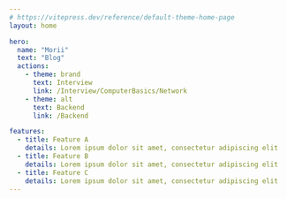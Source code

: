 ```yaml
---
# https://vitepress.dev/reference/default-theme-home-page
layout: home

hero:
  name: "Morii"
  text: "Blog"
  actions:
    - theme: brand
      text: Interview
      link: /Interview/ComputerBasics/Network
    - theme: alt
      text: Backend
      link: /Backend

features:
  - title: Feature A
    details: Lorem ipsum dolor sit amet, consectetur adipiscing elit
  - title: Feature B
    details: Lorem ipsum dolor sit amet, consectetur adipiscing elit
  - title: Feature C
    details: Lorem ipsum dolor sit amet, consectetur adipiscing elit
---
```


